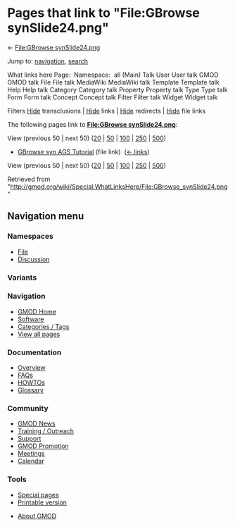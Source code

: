 <div id="mw-page-base" class="noprint">

</div>

<div id="mw-head-base" class="noprint">

</div>

<div id="content" class="mw-body" role="main">

<span id="top"></span>

<div id="mw-js-message" style="display:none;">

</div>



# <span dir="auto">Pages that link to "File:GBrowse synSlide24.png"</span>

<div id="bodyContent">

<div id="contentSub">

← [File:GBrowse
synSlide24.png](/wiki/File:GBrowse_synSlide24.png "File:GBrowse synSlide24.png")

</div>

<div id="jump-to-nav" class="mw-jump">

Jump to: [navigation](#mw-navigation), [search](#p-search)

</div>

<div id="mw-content-text">

What links here Page:  Namespace:  all (Main) Talk User User talk GMOD
GMOD talk File File talk MediaWiki MediaWiki talk Template Template talk
Help Help talk Category Category talk Property Property talk Type Type
talk Form Form talk Concept Concept talk Filter Filter talk Widget
Widget talk

Filters
[Hide](/mediawiki/index.php?title=Special:WhatLinksHere/File:GBrowse_synSlide24.png&hidetrans=1 "Special:WhatLinksHere/File:GBrowse synSlide24.png")
transclusions \|
[Hide](/mediawiki/index.php?title=Special:WhatLinksHere/File:GBrowse_synSlide24.png&hidelinks=1 "Special:WhatLinksHere/File:GBrowse synSlide24.png")
links \|
[Hide](/mediawiki/index.php?title=Special:WhatLinksHere/File:GBrowse_synSlide24.png&hideredirs=1 "Special:WhatLinksHere/File:GBrowse synSlide24.png")
redirects \|
[Hide](/mediawiki/index.php?title=Special:WhatLinksHere/File:GBrowse_synSlide24.png&hideimages=1 "Special:WhatLinksHere/File:GBrowse synSlide24.png")
file links

The following pages link to **[File:GBrowse
synSlide24.png](/wiki/File:GBrowse_synSlide24.png "File:GBrowse synSlide24.png")**:

View (previous 50 \| next 50)
([20](/mediawiki/index.php?title=Special:WhatLinksHere/File:GBrowse_synSlide24.png&limit=20 "Special:WhatLinksHere/File:GBrowse synSlide24.png")
\|
[50](/mediawiki/index.php?title=Special:WhatLinksHere/File:GBrowse_synSlide24.png&limit=50 "Special:WhatLinksHere/File:GBrowse synSlide24.png")
\|
[100](/mediawiki/index.php?title=Special:WhatLinksHere/File:GBrowse_synSlide24.png&limit=100 "Special:WhatLinksHere/File:GBrowse synSlide24.png")
\|
[250](/mediawiki/index.php?title=Special:WhatLinksHere/File:GBrowse_synSlide24.png&limit=250 "Special:WhatLinksHere/File:GBrowse synSlide24.png")
\|
[500](/mediawiki/index.php?title=Special:WhatLinksHere/File:GBrowse_synSlide24.png&limit=500 "Special:WhatLinksHere/File:GBrowse synSlide24.png"))

- [GBrowse syn AGS
  Tutorial](/wiki/GBrowse_syn_AGS_Tutorial "GBrowse syn AGS Tutorial")
  (file link) ‎ <span class="mw-whatlinkshere-tools">([←
  links](/mediawiki/index.php?title=Special:WhatLinksHere&target=GBrowse+syn+AGS+Tutorial "Special:WhatLinksHere"))</span>

View (previous 50 \| next 50)
([20](/mediawiki/index.php?title=Special:WhatLinksHere/File:GBrowse_synSlide24.png&limit=20 "Special:WhatLinksHere/File:GBrowse synSlide24.png")
\|
[50](/mediawiki/index.php?title=Special:WhatLinksHere/File:GBrowse_synSlide24.png&limit=50 "Special:WhatLinksHere/File:GBrowse synSlide24.png")
\|
[100](/mediawiki/index.php?title=Special:WhatLinksHere/File:GBrowse_synSlide24.png&limit=100 "Special:WhatLinksHere/File:GBrowse synSlide24.png")
\|
[250](/mediawiki/index.php?title=Special:WhatLinksHere/File:GBrowse_synSlide24.png&limit=250 "Special:WhatLinksHere/File:GBrowse synSlide24.png")
\|
[500](/mediawiki/index.php?title=Special:WhatLinksHere/File:GBrowse_synSlide24.png&limit=500 "Special:WhatLinksHere/File:GBrowse synSlide24.png"))

</div>

<div class="printfooter">

Retrieved from
"<http://gmod.org/wiki/Special:WhatLinksHere/File:GBrowse_synSlide24.png>"

</div>

<div id="catlinks" class="catlinks catlinks-allhidden">

</div>

<div class="visualClear">

</div>

</div>

</div>

<div id="mw-navigation">

## Navigation menu

<div id="mw-head">



<div id="left-navigation">

<div id="p-namespaces" class="vectorTabs" role="navigation"
aria-labelledby="p-namespaces-label">

### Namespaces

- <span id="ca-nstab-image"><a href="/wiki/File:GBrowse_synSlide24.png" accesskey="c"
  title="View the file page [c]">File</a></span>
- <span id="ca-talk"><a
  href="/mediawiki/index.php?title=File_talk:GBrowse_synSlide24.png&amp;action=edit&amp;redlink=1"
  accesskey="t"
  title="Discussion about the content page [t]">Discussion</a></span>

</div>

<div id="p-variants" class="vectorMenu emptyPortlet" role="navigation"
aria-labelledby="p-variants-label">

### 

### Variants[](#)

<div class="menu">

</div>

</div>

</div>





</div>

</div>

</div>

<div id="mw-panel">

<div id="p-logo" role="banner">

<a href="/wiki/Main_Page"
style="background-image: url(http://gmod.org/images/GMOD-cogs.png);"
title="Visit the main page"></a>

</div>

<div id="p-Navigation" class="portal" role="navigation"
aria-labelledby="p-Navigation-label">

### Navigation

<div class="body">

- <span id="n-GMOD-Home">[GMOD Home](/wiki/Main_Page)</span>
- <span id="n-Software">[Software](/wiki/GMOD_Components)</span>
- <span id="n-Categories-.2F-Tags">[Categories /
  Tags](/wiki/Categories)</span>
- <span id="n-View-all-pages">[View all
  pages](/wiki/Special:AllPages)</span>

</div>

</div>

<div id="p-Documentation" class="portal" role="navigation"
aria-labelledby="p-Documentation-label">

### Documentation

<div class="body">

- <span id="n-Overview">[Overview](/wiki/Overview)</span>
- <span id="n-FAQs">[FAQs](/wiki/Category:FAQ)</span>
- <span id="n-HOWTOs">[HOWTOs](/wiki/Category:HOWTO)</span>
- <span id="n-Glossary">[Glossary](/wiki/Glossary)</span>

</div>

</div>

<div id="p-Community" class="portal" role="navigation"
aria-labelledby="p-Community-label">

### Community

<div class="body">

- <span id="n-GMOD-News">[GMOD News](/wiki/GMOD_News)</span>
- <span id="n-Training-.2F-Outreach">[Training /
  Outreach](/wiki/Training_and_Outreach)</span>
- <span id="n-Support">[Support](/wiki/Support)</span>
- <span id="n-GMOD-Promotion">[GMOD
  Promotion](/wiki/GMOD_Promotion)</span>
- <span id="n-Meetings">[Meetings](/wiki/Meetings)</span>
- <span id="n-Calendar">[Calendar](/wiki/Calendar)</span>

</div>

</div>

<div id="p-tb" class="portal" role="navigation"
aria-labelledby="p-tb-label">

### Tools

<div class="body">

- <span id="t-specialpages"><a href="/wiki/Special:SpecialPages" accesskey="q"
  title="A list of all special pages [q]">Special pages</a></span>
- <span id="t-print"><a
  href="/mediawiki/index.php?title=Special:WhatLinksHere/File:GBrowse_synSlide24.png&amp;printable=yes"
  rel="alternate" accesskey="p"
  title="Printable version of this page [p]">Printable version</a></span>

</div>

</div>

</div>

</div>

<div id="footer" role="contentinfo">

- <span id="footer-places-about">[About
  GMOD](/wiki/GMOD:About "GMOD:About")</span>

<!-- -->






</div>
